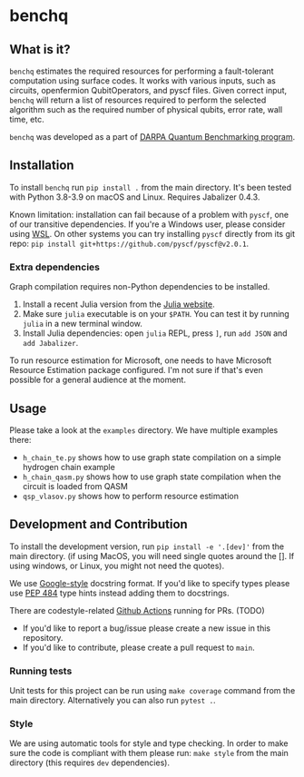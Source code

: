 # benchq

## What is it?

`benchq` estimates the required resources for performing a fault-tolerant computation using surface codes. It works with various inputs, such as circuits, openfermion QubitOperators, and pyscf files. Given correct input, `benchq` will return a list of resources required to perform the selected algorithm such as the required number of physical qubits, error rate, wall time, etc.

`benchq` was developed as a part of [DARPA Quantum Benchmarking program](https://www.darpa.mil/program/quantum-benchmarking).

## Installation

To install `benchq` run `pip install .` from the main directory.
It's been tested with Python 3.8-3.9 on macOS and Linux. Requires Jabalizer 0.4.3.

Known limitation: installation can fail because of a problem with `pyscf`, one of our transitive dependencies.
If you're a Windows user, please consider using [WSL](https://learn.microsoft.com/en-us/windows/wsl/install). On other systems you can try installing `pyscf` directly from its git repo: `pip install git+https://github.com/pyscf/pyscf@v2.0.1`.

### Extra dependencies

Graph compilation requires non-Python dependencies to be installed.
1. Install a recent Julia version from the [Julia website](https://julialang.org/downloads/).
2. Make sure `julia` executable is on your `$PATH`. You can test it by running `julia` in a new terminal window.
3. Install Julia dependencies: open `julia` REPL, press `]`, run `add JSON` and `add Jabalizer`.

To run resource estimation for Microsoft, one needs to have Microsoft Resource Estimation package configured. I'm not sure if that's even possible for a general audience at the moment.

## Usage

Please take a look at the `examples` directory. 
We have multiple examples there:
- `h_chain_te.py` shows how to use graph state compilation on a simple hydrogen chain example
- `h_chain_qasm.py` shows how to use graph state compilation when the circuit is loaded from QASM
- `qsp_vlasov.py` shows how to perform resource estimation 


## Development and Contribution

To install the development version, run `pip install -e '.[dev]'` from the main directory. (if using MacOS, you will need single quotes around the []. If using windows, or Linux, you might not need the quotes).

We use [Google-style](https://sphinxcontrib-napoleon.readthedocs.io/en/latest/example_google.html) docstring format. If you'd like to specify types please use [PEP 484](https://www.python.org/dev/peps/pep-0484/) type hints instead adding them to docstrings.

There are codestyle-related [Github Actions](.github/workflows/style.yml) running for PRs. (TODO)

- If you'd like to report a bug/issue please create a new issue in this repository.
- If you'd like to contribute, please create a pull request to `main`.

### Running tests

Unit tests for this project can be run using `make coverage` command from the main directory.
Alternatively you can also run `pytest .`.

### Style

We are using automatic tools for style and type checking. In order to make sure the code is compliant with them please run: `make style` from the main directory (this requires `dev` dependencies).
